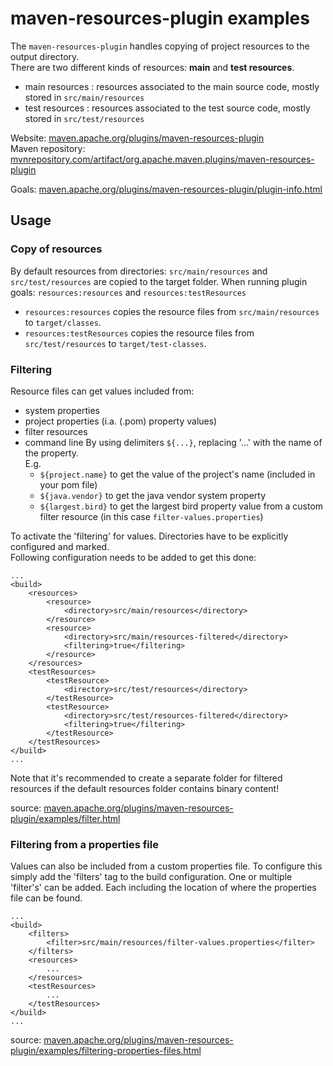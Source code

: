 # maven-resources-plugin examples

The `maven-resources-plugin` handles copying of project resources to the output directory.  
There are two different kinds of resources: **main** and **test resources**.

- main resources : resources associated to the main source code, mostly stored in `src/main/resources`
- test resources : resources associated to the test source code, mostly stored in `src/test/resources`

Website: [maven.apache.org/plugins/maven-resources-plugin](https://maven.apache.org/plugins/maven-resources-plugin)  
Maven repository: [mvnrepository.com/artifact/org.apache.maven.plugins/maven-resources-plugin](https://mvnrepository.com/artifact/org.apache.maven.plugins/maven-resources-plugin)

Goals: [maven.apache.org/plugins/maven-resources-plugin/plugin-info.html](https://maven.apache.org/plugins/maven-resources-plugin/plugin-info.html)

## Usage

### Copy of resources

By default resources from directories:
`src/main/resources` and `src/test/resources`
are copied to the target folder. When running plugin goals: `resources:resources` and `resources:testResources`

- `resources:resources` copies the resource files from `src/main/resources` to `target/classes`.
- `resources:testResources` copies the resource files from `src/test/resources` to `target/test-classes`.

### Filtering

Resource files can get values included from:
- system properties
- project properties (i.a. (.pom) property values)
- filter resources
- command line
  By using delimiters `${...}`, replacing '...' with the name of the property.  
  E.g.
    - `${project.name}` to get the value of the project's name (included in your pom file)
    - `${java.vendor}` to get the java vendor system property
    - `${largest.bird}` to get the largest bird property value from a custom filter resource (in this case `filter-values.properties`)

To activate the 'filtering' for values. Directories have to be explicitly configured and marked.  
Following configuration needs to be added to get this done:
```
...
<build>
    <resources>
        <resource>
            <directory>src/main/resources</directory>
        </resource>
        <resource>
            <directory>src/main/resources-filtered</directory>
            <filtering>true</filtering>
        </resource>
    </resources>
    <testResources>
        <testResource>
            <directory>src/test/resources</directory>
        </testResource>
        <testResource>
            <directory>src/test/resources-filtered</directory>
            <filtering>true</filtering>
        </testResource>
    </testResources>
</build>
...
```

Note that it's recommended to create a separate folder for filtered resources if the default resources folder contains binary content!

source: [maven.apache.org/plugins/maven-resources-plugin/examples/filter.html](https://maven.apache.org/plugins/maven-resources-plugin/examples/filter.html)

### Filtering from a properties file

Values can also be included from a custom properties file. To configure this simply add the 'filters' tag to the build configuration.
One or multiple 'filter's' can be added. Each including the location of where the properties file can be found.

```
...
<build>
    <filters>
        <filter>src/main/resources/filter-values.properties</filter>
    </filters>
    <resources>
        ...
    </resources>
    <testResources>
        ...
    </testResources>
</build>
...
```

source: [maven.apache.org/plugins/maven-resources-plugin/examples/filtering-properties-files.html](https://maven.apache.org/plugins/maven-resources-plugin/examples/filtering-properties-files.html)
